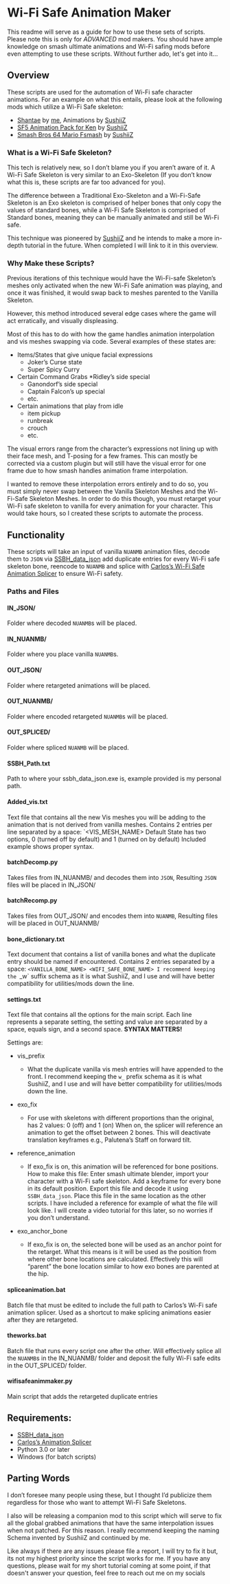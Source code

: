 # Wi-Fi Safe Animation Maker

This readme will serve as a guide for how to use these sets of scripts. Please note this is only for *ADVANCED* mod makers. You should have ample knowledge on smash ultimate animations and Wi-Fi safing mods before even attempting to use these scripts. Without further ado, let's get into it...

## Overview
These scripts are used for the automation of Wi-Fi safe character animations. For an example on what this entails, please look at the following mods which utilize a Wi-Fi Safe skeleton:
* [Shantae](https://gamebanana.com/mods/470017) by [me]( https://gamebanana.com/members/1549492), Animations by [SushiiZ]( https://gamebanana.com/members/1523557)
* [SF5 Animation Pack for Ken]( https://gamebanana.com/mods/449351) by [SushiiZ]( https://gamebanana.com/members/1523557)
* [Smash Bros 64 Mario Fsmash]( https://gamebanana.com/mods/466235) by [SushiiZ]( https://gamebanana.com/members/1523557)

### What is a Wi-Fi Safe Skeleton?
This tech is relatively new, so I don’t blame you if you aren’t aware of it. A Wi-Fi Safe Skeleton is very similar to an Exo-Skeleton (If you don’t know what this is, these scripts are far too advanced for you).

The difference between a Traditional Exo-Skeleton and a Wi-Fi-Safe Skeleton is an Exo skeleton is comprised of helper bones that only copy the values of standard bones, while a Wi-Fi Safe Skeleton is comprised of Standard bones, meaning they can be manually animated and still be Wi-Fi safe.

This technique was pioneered by [SushiiZ]( https://gamebanana.com/members/1523557) and he intends to make a more in-depth tutorial in the future. When completed I will link to it in this overview.

### Why Make these Scripts?
Previous iterations of this technique would have the Wi-Fi-safe Skeleton’s meshes only activated when the new Wi-Fi Safe animation was playing, and once it was finished, it would swap back to meshes parented to the Vanilla Skeleton. 

However, this method introduced several edge cases where the game will act erratically, and visually displeasing.

Most of this has to do with how the game handles animation interpolation and vis meshes swapping via code. Several examples of these states are:
* Items/States that give unique facial expressions
  * Joker’s Curse state
  * Super Spicy Curry
* Certain Command Grabs
  *Ridley’s side special
  * Ganondorf’s side special
  * Captain Falcon’s up special
  * etc.
* Certain animations that play from idle
  * item pickup
  * runbreak
  * crouch
  * etc.

The visual errors range from the character’s expressions not lining up with their face mesh, and T-posing for a few frames. This can mostly be corrected via a custom plugin but will still have the visual error for one frame due to how smash handles animation frame interpolation.

I wanted to remove these interpolation errors entirely and to do so, you must simply never swap between the Vanilla Skeleton Meshes and the Wi-Fi-Safe Skeleton Meshes. In order to do this though, you must retarget your Wi-Fi safe skeleton to vanilla for every animation for your character. This would take hours, so I created these scripts to automate the process.

## Functionality
These scripts will take an input of vanilla `NUANMB` animation files, decode them to `JSON` via [SSBH_data_json]( https://github.com/ultimate-research/ssbh_lib) add duplicate entries for every Wi-Fi safe skeleton bone, reencode to `NUANMB` and splice with [Carlos’s Wi-Fi Safe Animation Splicer]( https://github.com/ssbucarlos/wifisafe_anim_splicer) to ensure Wi-Fi safety.

### Paths and Files

#### IN_JSON/
Folder where decoded `NUANMB`s will be placed.

#### IN_NUANMB/
Folder where you place vanilla `NUANMB`s.

#### OUT_JSON/
Folder where retargeted animations will be placed.

#### OUT_NUANMB/
Folder where encoded retargeted `NUANMB`s will be placed.

#### OUT_SPLICED/
Folder where spliced `NUANMB` will be placed.

#### SSBH_Path.txt
Path to where your ssbh_data_json.exe is, example provided is my personal path.

#### Added_vis.txt
Text file that contains all the new Vis meshes you will be adding to the animation that is not derived from vanilla meshes. Contains 2 entries per line separated by a space:
`<VIS_MESH_NAME> <Default State>
Default State has two options, 0 (turned off by default) and 1 (turned on by default)
Included example shows proper syntax.

#### batchDecomp.py
Takes files from IN_NUANMB/ and decodes them into `JSON`, Resulting `JSON` files will be placed in IN_JSON/

#### batchRecomp.py
Takes files from OUT_JSON/ and encodes them into `NUANMB`, Resulting files will be placed in OUT_NUANMB/

#### bone_dictionary.txt
Text document that contains a list of vanilla bones and what the duplicate entry should be named if encountered. 
Contains 2 entries separated by a space:
`<VANILLA_BONE_NAME> <WIFI_SAFE_BONE_NAME>
I recommend keeping the `_w` suffix schema as it is what SushiiZ, and I use and will have better compatibility for utilities/mods down the line.

#### settings.txt
Text file that contains all the options for the main script.
Each line represents a separate setting, the setting and value are separated by a space, equals sign, and a second space. **SYNTAX MATTERS!**

Settings are:
* vis_prefix
  * What the duplicate vanilla vis mesh entries will have appended to the front.
I recommend keeping the `w_` prefix schema as it is what SushiiZ, and I use and will have better compatibility for utilities/mods down the line.

* exo_fix
  * For use with skeletons with different proportions than the original, has 2 values: 0 (off) and 1 (on)
When on, the splicer will reference an animation to get the offset between 2 bones. This will deactivate translation keyframes e.g., Palutena’s Staff on forward tilt.

* reference_animation
  * If exo_fix is on, this animation will be referenced for bone positions. 
How to make this file:
Enter smash ultimate blender, import your character with a Wi-Fi safe skeleton. Add a keyframe for every bone in its default position. Export this file and decode it using `SSBH_data_json`. Place this file in the same location as the other scripts. I have included a reference for example of what the file will look like.
I will create a video tutorial for this later, so no worries if you don’t understand. 

*  exo_anchor_bone
   * If exo_fix is on, the selected bone will be used as an anchor point for the retarget.
What this means is it will be used as the position from where other bone locations are calculated.
Effectively this will “parent” the bone location similar to how exo bones are parented at the hip.

#### spliceanimation.bat
Batch file that must be edited to include the full path to Carlos’s Wi-Fi safe animation splicer. Used as a shortcut to make splicing animations easier after they are retargeted.

#### theworks.bat
Batch file that runs every script one after the other. Will effectively splice all the `NUANMB`s in the IN_NUANMB/ folder and deposit the fully Wi-Fi safe edits in the OUT_SPLICED/ folder.

#### wifisafeanimmaker.py
Main script that adds the retargeted duplicate entries

## Requirements:
* [SSBH_data_json]( https://github.com/ultimate-research/ssbh_lib) 
* [Carlos’s Animation Splicer]( https://github.com/ssbucarlos/wifisafe_anim_splicer)
* Python 3.0 or later
* Windows (for batch scripts)

## Parting Words
I don’t foresee many people using these, but I thought I’d publicize them regardless for those who want to attempt Wi-Fi Safe Skeletons. 

I also will be releasing a companion mod to this script which will serve to fix all the global grabbed animations that have the same interpolation issues when not patched. For this reason. I really recommend keeping the naming Schema invented by SushiiZ and continued by me. 

Like always if there are any issues please file a report, I will try to fix it but, its not my highest priority since the script works for me. If you have any questions, please wait for my short tutorial coming at some point, if that doesn't answer your question, feel free to reach out me on my socials
